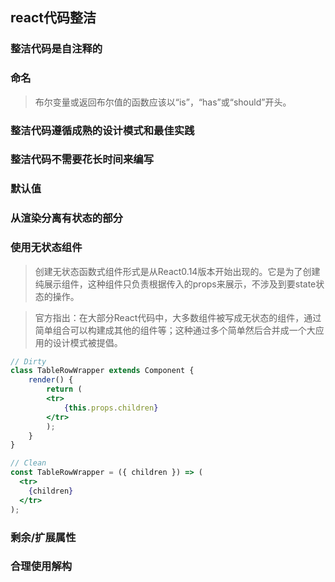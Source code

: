 ## react代码整洁
### 整洁代码是自注释的
### 命名
> 布尔变量或返回布尔值的函数应该以“is”，“has”或“should”开头。
### 整洁代码遵循成熟的设计模式和最佳实践
### 整洁代码不需要花长时间来编写
### 默认值
### 从渲染分离有状态的部分
### 使用无状态组件
> 创建无状态函数式组件形式是从React0.14版本开始出现的。它是为了创建纯展示组件，这种组件只负责根据传入的props来展示，不涉及到要state状态的操作。

> 官方指出：在大部分React代码中，大多数组件被写成无状态的组件，通过简单组合可以构建成其他的组件等；这种通过多个简单然后合并成一个大应用的设计模式被提倡。

```jsx
// Dirty
class TableRowWrapper extends Component {
    render() {
        return (
        <tr>
            {this.props.children}
        </tr>
        );
    }
} 
```
```jsx
// Clean
const TableRowWrapper = ({ children }) => (
  <tr>
    {children}
  </tr>
);
```
### 剩余/扩展属性
### 合理使用解构
